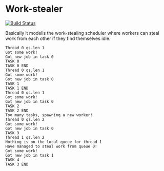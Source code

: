Work-stealer
============

[![Build Status](https://travis-ci.org/montekki/stealing-queue.svg?branch=master)](https://travis-ci.org/montekki/stealing-queue)

Basically it modells the work-stealing scheduler where workers can steal work from each other if they find themselves idle.

```
Thread 0 qs.len 1
Got some work!
Got new job in task 0
TASK 0
TASK 0 END
Thread 0 qs.len 1
Got some work!
Got new job in task 0
TASK 1
TASK 1 END
Thread 0 qs.len 1
Got some work!
Got new job in task 0
TASK 2
TASK 2 END
Too many tasks, spawning a new worker!
Thread 0 qs.len 2
Got some work!
Got new job in task 0
TASK 3
Thread 1 qs.len 2
Nothing is on the local queue for thread 1
Have managed to steal work from queue 0!
Got some work!
Got new job in task 1
TASK 4
TASK 3 END

```
